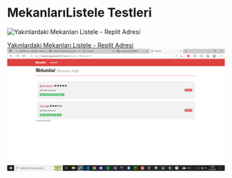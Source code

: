 # MekanlarıListele Testleri


![Yakınlardaki Mekanları Listele - Replit Adresi](./Resimler/mekanlarr.png)


[Yakınlardaki Mekanları Listele - Replit Adresi](https://mekanbul.gamzebck2513.repl.co/?enlem=37&boylam=35)
![Yakınlardaki Mekanları Listele - Replit Adresi](./Resimler/MekanListelee.png)
